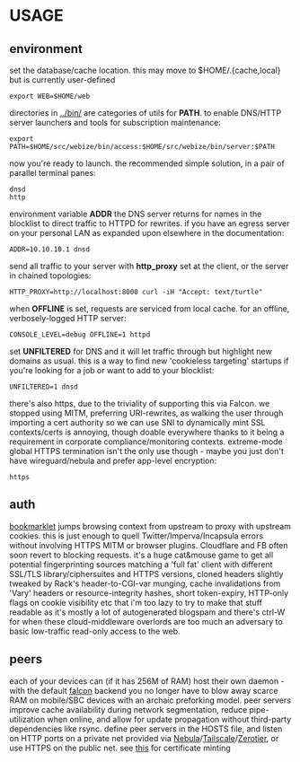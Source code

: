 # USAGE

## environment
set the database/cache location. this may move to $HOME/.{cache,local} but is currently user-defined

    export WEB=$HOME/web

directories in [../bin/](../bin/) are categories of utils for **PATH**. to enable DNS/HTTP server launchers and tools for subscription maintenance:

    export PATH=$HOME/src/webize/bin/access:$HOME/src/webize/bin/server:$PATH

now you're ready to launch. the recommended simple solution, in a pair of parallel terminal panes:

    dnsd
    http

environment variable **ADDR** the DNS server returns for names in the blocklist to direct traffic to HTTPD for rewrites. if you have an egress server on your personal LAN as expanded upon elsewhere in the documentation:

    ADDR=10.10.10.1 dnsd

send all traffic to your server with **http_proxy** set at the client, or the server in chained topologies:

    HTTP_PROXY=http://localhost:8000 curl -iH "Accept: text/turtle"

when **OFFLINE** is set, requests are serviced from local cache. for an offline, verbosely-logged HTTP server:

    CONSOLE_LEVEL=debug OFFLINE=1 httpd

set **UNFILTERED** for DNS and it will let traffic through but highlight new domains as usual. this is a way to find new 'cookieless targeting' startups if you're looking for a job or want to add to your blocklist:

    UNFILTERED=1 dnsd

there's also https, due to the triviality of supporting this via Falcon. we stopped using MITM, preferring URI-rewrites, as walking the user through importing a cert authority so we can use SNI to dynamically mint SSL contexts/certs is annoying, though doable everywhere thanks to it being a requirement in corporate compliance/monitoring contexts. extreme-mode global HTTPS termination isn't the only use though - maybe you just don't have wireguard/nebula and prefer app-level encryption:

    https

## auth
[bookmarklet](../config/bookmarks/UI.u) jumps browsing context from upstream to proxy with upstream cookies. this is just enough to quell Twitter/Imperva/Incapsula errors without involving HTTPS MITM or browser plugins. Cloudflare and FB often soon revert to blocking requests. it's a huge cat&mouse game to get all potential fingerprinting sources matching a 'full fat' client with different SSL/TLS library/ciphersuites and HTTPS versions, cloned headers slightly tweaked by Rack's header-to-CGI-var munging, cache invalidations from 'Vary' headers or resource-integrity hashes, short token-expiry, HTTP-only flags on cookie visibility etc that i'm too lazy to try to make that stuff readable as it's mostly a lot of autogenerated blogspam and there's ctrl-W for when these cloud-middleware overlords are too much an adversary to basic low-traffic read-only access to the web.

## peers
each of your devices can (if it has 256M of RAM) host their own daemon - with the default [falcon](https://github.com/socketry/falcon) backend you no longer have to blow away scarce RAM on mobile/SBC devices with an archaic preforking model. peer servers improve cache availability during network segmentation, reduce pipe-utilization when online, and allow for update propagation without third-party dependencies like rsync. define peer servers in the HOSTS file, and listen on HTTP ports on a private net provided via [Nebula](https://www.defined.net/)/[Tailscale](https://tailscale.com/)/[Zerotier](https://www.zerotier.com/), or use HTTPS on the public net. see [this](../bin/config/certificate) for certificate minting